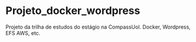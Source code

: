 # Projeto_docker_wordpress
Projeto da trilha de estudos do estágio na CompassUol. Docker, Wordpress, EFS AWS, etc.
